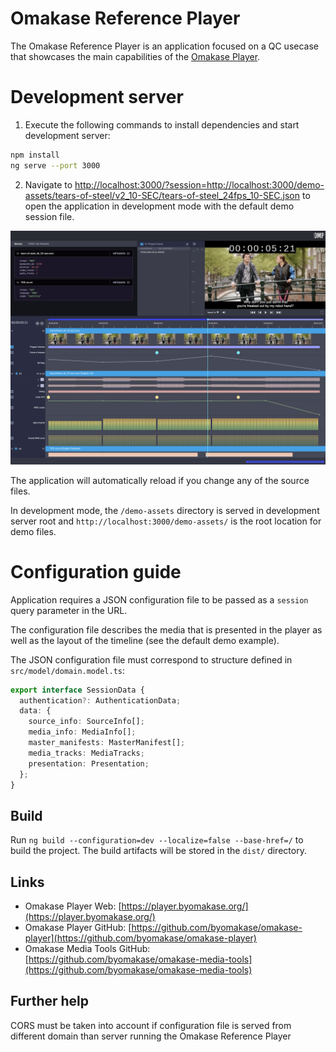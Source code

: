 # Omakase Reference Player

The Omakase Reference Player is an application focused on a QC usecase that showcases the main capabilities of the [Omakase Player](https://player.byomakase.org/).

# Development server

1. Execute the following commands to install dependencies and start development server:

```bash
npm install
ng serve --port 3000
```

2. Navigate to [http://localhost:3000/?session=http://localhost:3000/demo-assets/tears-of-steel/v2_10-SEC/tears-of-steel_24fps_10-SEC.json](http://localhost:3000/?session=http://localhost:3000/demo-assets/tears-of-steel/v2_10-SEC/tears-of-steel_24fps_10-SEC.json)
   to open the application in development mode with the default demo session file.

![Alt text](screenshot.png)

The application will automatically reload if you change any of the source files.

In development mode, the `/demo-assets` directory is served in development server root and `http://localhost:3000/demo-assets/` is the root location for demo files.

# Configuration guide

Application requires a JSON configuration file to be passed as a `session` query parameter in the URL.

The configuration file describes the media that is presented in the player as well as the layout of the timeline (see the default demo example).

The JSON configuration file must correspond to structure defined in `src/model/domain.model.ts`:

```ts
export interface SessionData {
  authentication?: AuthenticationData;
  data: {
    source_info: SourceInfo[];
    media_info: MediaInfo[];
    master_manifests: MasterManifest[];
    media_tracks: MediaTracks;
    presentation: Presentation;
  };
}
```

## Build

Run `ng build --configuration=dev --localize=false --base-href=/` to build the project. The build artifacts will be stored in the `dist/` directory.

## Links

- Omakase Player Web: [https://player.byomakase.org/](https://player.byomakase.org/)
- Omakase Player GitHub: [https://github.com/byomakase/omakase-player](https://github.com/byomakase/omakase-player)
- Omakase Media Tools GitHub: [https://github.com/byomakase/omakase-media-tools](https://github.com/byomakase/omakase-media-tools)

## Further help

CORS must be taken into account if configuration file is served from different domain than server running the Omakase Reference Player



